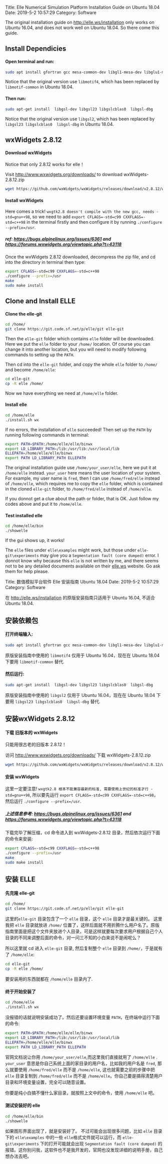 Title: Elle Numerical Simulation Platform Installation Guide on Ubuntu 18.04
Date: 2019-5-2 10:57:29
Category: Software

The original installation guide on http://elle.ws/installation only works on Ubuntu 16.04, and does not work well on Ubuntu 18.04. So there come this guide.

## Install Dependicies

#### Open terminal and run:

```Bash
sudo apt install gfortran gcc mesa-common-dev libgl1-mesa-dev libglu1-mesa-dev libgtk2.0-0 zlibc zlib1g make build-essential xorg-dev libmotif-common libmotif-dev xutils-dev libgtk2.0-dev cvs xutils libx11-dev libxt-dev libxpm-dev x11proto-print-dev x11proto-xext-dev libxext-dev
```

Notice that the original version use `libmotif4`, which has been replaced by `libmotif-common` in Ubuntu 18.04.

#### Then run:

```Bash
sudo apt-get install  libgsl-dev libgsl23 libgslcblas0  libgsl-dbg
```

Notice that the original version use `libgsl2`, which has been replaced by `libgsl23 libgslcblas0  libgsl-dbg` in Ubuntu 18.04.

## wxWidgets 2.8.12

#### Download wxWidgets

Notice that only 2.8.12 works for elle！

Visit http://www.wxwidgets.org/downloads/ to download wxWidgets-2.8.12.zip

```Bash
wget https://github.com/wxWidgets/wxWidgets/releases/download/v2.8.12/wxWidgets-2.8.12.zip
```

#### Install wxWidgets

Here comes a trick! `wxgtk2.8 doesn't compile with the new gcc, needs -std=gnu++98`, so we need to add `export CFLAGS=-std=c99 CXXFLAGS=-std=c++98` in the terminal firstly and then configure it by running `./configure --prefix=/usr`.

##### ref: https://bugs.alpinelinux.org/issues/6361 and https://forums.wxwidgets.org/viewtopic.php?t=43118

Once the wxWidgets 2.8.12 downloaded, decompress the zip file, and cd into the directory in terminal then type:

```Bash
export CFLAGS=-std=c99 CXXFLAGS=-std=c++98
./configure --prefix=/usr
make
sudo make install
```

## Clone and Install ELLE

#### Clone the elle-git 

```Bash
cd /home/
git clone https://git.code.sf.net/p/elle/git elle-git
```

Then the `elle-git` folder which contains `elle` folder will be downloaded.
Here we put the `elle` folder to your `/home/` location. Of course you can change it into another location, but you will need to modify following commands to setting up the `PATH`.

Then cd into the `elle-git` folder, and copy the whole `elle` folder to `/home/` and become `/home/elle`:

```Bash
cd elle-git 
cp -R elle /home/
```

Now we have everything we need at `/home/elle` folder.

#### Install elle

```Bash
cd /home/elle
./install.sh wx
```

If no errors, the installation of `elle` succeeded!
Then set up the `PATH` by running following commands in terminal:

```Bash
export PATH=$PATH:/home/elle/elle/binwx
export LD_LIBRARY_PATH=/lib:/usr/lib:/usr/local/lib
ELLEPATH=/home/elle/elle/binwx
export PATH LD_LIBRARY_PATH ELLEPATH
```

The original installation guide use `/home/your_user/elle`, here we put it at `/home/elle` instead.
`your_user` here means the user location of your system.
For example, my user name is `fred`, then I can use `/home/fred/elle` instead of `/home/elle`, which requires me to copy the `elle` folder, which is contained in the cloned `elle-git` folder, to `/home/fred/elle` instead of `/home/elle`.

If you donnot get a clue about the path or folder, that is OK. Just follow my codes above and put it to `/home/elle`.

#### Test installed elle

```Bash
cd /home/elle/bin
./showelle
```

If the gui shows up, it works!

The `elle` files under `elle\examples` might work, but those under `elle-git\experiments` may give you a `Segmentation fault (core dumped)` error. I donnot know why because this `elle` is not written by me, and there seems not to be any detailed documents available on their [elle.ws](elle.ws) website. Go ask them for help please.



Title: 数值模拟平台软件 Elle 安装指南 Ubuntu 18.04
Date: 2019-5-2 10:57:29
Category: Software

在 http://elle.ws/installation 的原版安装指南只适用于 Ubuntu 16.04, 不适合 Ubuntu 18.04.

## 安装依赖包

#### 打开终端输入:

```Bash
sudo apt install gfortran gcc mesa-common-dev libgl1-mesa-dev libglu1-mesa-dev libgtk2.0-0 zlibc zlib1g make build-essential xorg-dev libmotif-common libmotif-dev xutils-dev libgtk2.0-dev cvs xutils libx11-dev libxt-dev libxpm-dev x11proto-print-dev x11proto-xext-dev libxext-dev
```

原版安装指南中使用的 `libmotif4` 仅用于 Ubuntu 16.04，现在在 Ubuntu 18.04 下要用 `libmotif-common` 替代.

#### 然后运行:

```Bash
sudo apt-get install  libgsl-dev libgsl23 libgslcblas0  libgsl-dbg
```

原版安装指南中使用的 `libgsl2` 仅用于 Ubuntu 16.04，现在在 Ubuntu 18.04 下要用  `libgsl23 libgslcblas0  libgsl-dbg` 替代.

## 安装wxWidgets 2.8.12

#### 下载 旧版本的 wxWidgets

只能用很古老的旧版本 2.8.12！

访问 http://www.wxwidgets.org/downloads/ 下载 wxWidgets-2.8.12.zip

```Bash
wget https://github.com/wxWidgets/wxWidgets/releases/download/v2.8.12/wxWidgets-2.8.12.zip
```

#### 安装 wxWidgets

这里一定要注意! `wxgtk2.8 根本不能兼容最新的标准, 需要使用上世纪的标准才行 -std=gnu++98`, 所以要先运行 `export CFLAGS=-std=c99 CXXFLAGS=-std=c++98`， 然后运行 `./configure --prefix=/usr`.

##### 上述信息参考: https://bugs.alpinelinux.org/issues/6361 and https://forums.wxwidgets.org/viewtopic.php?t=43118

下载完毕了解压缩，cd 命令进入到 wxWidgets-2.8.12 目录，然后依次运行下面的命令来安装:

```Bash
export CFLAGS=-std=c99 CXXFLAGS=-std=c++98
./configure --prefix=/usr
make
sudo make install
```

## 安装 ELLE

#### 先克隆 elle-git 

```Bash
cd /home/
git clone https://git.code.sf.net/p/elle/git elle-git
```

这里的`elle-git` 目录包含了一个 `elle` 目录，这个 `elle` 目录才是最关键的。
这里我把 `elle` 目录就放进 `/home/` 位置了，这样后面就不用折腾什么用户名了。原版指南里面是把这个文件夹放进个人目录，可是这样就要每次要求用户根据自己个人目录的不同来调整后面的命令，对一问三不知的小白来说不是闹呢么？

所以这里就 cd 进入 `elle-git` 目录, 然后复制整个 `elle` 目录到 `/home/`，于是就有了 `/home/elle`:

```Bash
cd elle-git 
cp -R elle /home/
```

要安装用的东西就都在 `/home/elle` 目录内了.

#### 终于开始安装了

```Bash
cd /home/elle
./install.sh wx
```

没报错的话就说明安装成功了。然后还要设置环境变量 `PATH`，在终端中运行下面的命令:

```Bash
export PATH=$PATH:/home/elle/elle/binwx
export LD_LIBRARY_PATH=/lib:/usr/lib:/usr/local/lib
ELLEPATH=/home/elle/elle/binwx
export PATH LD_LIBRARY_PATH ELLEPATH
```

官网文档说让你用 `/home/your_user/elle`,而这里我们直接就用了 `/home/elle` .
`your_user` 意思是你自己系统上面的家目录的用户名，比如我的用户名是 `fred`, 那么就要使用 `/home/fred/elle` 而不是 `/home/elle`, 这也就需要之前的步骤中把`elle` 目录复制到 `/home/fred/elle` 而不是 `/home/elle`。你自己要是搞得清楚用户目录和环境变量设置，完全可以随意设置。

你要是纯小白搞不懂什么家目录，就按照上文中的命令，使用 `/home/elle` 吧。

#### 测试安装好的 elle

```Bash
cd /home/elle/bin
./showelle
```

如果图形界面出现了，就是安装好了。
不过可能会出现很多问题，比如 `elle` 目录下的 `elle\examples` 中的一些 `elle`格式文件就可以运行，而 `elle-git\experiments` 下的打开可能就会出现 `Segmentation fault (core dumped)` 的报错。这你别问我，这软件也不是我开发的，官网也没发现详细的说明手册，自己想办法去吧。
